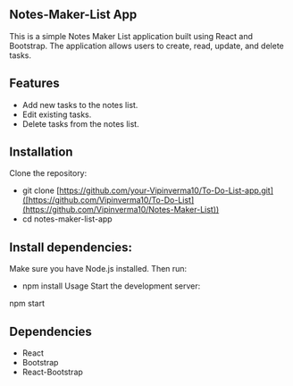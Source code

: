 ## Notes-Maker-List App
This is a simple Notes Maker List application built using React and Bootstrap. The application allows users to create, read, update, and delete tasks.

## Features
- Add new tasks to the notes list.
- Edit existing tasks.
- Delete tasks from the notes list.

## Installation
Clone the repository:

- git clone [https://github.com/your-Vipinverma10/To-Do-List-app.git]([https://github.com/Vipinverma10/To-Do-List](https://github.com/Vipinverma10/Notes-Maker-List))
- cd notes-maker-list-app

## Install dependencies:

Make sure you have Node.js installed. Then run:

- npm install
Usage
Start the development server:

npm start

## Dependencies
- React
- Bootstrap
- React-Bootstrap
